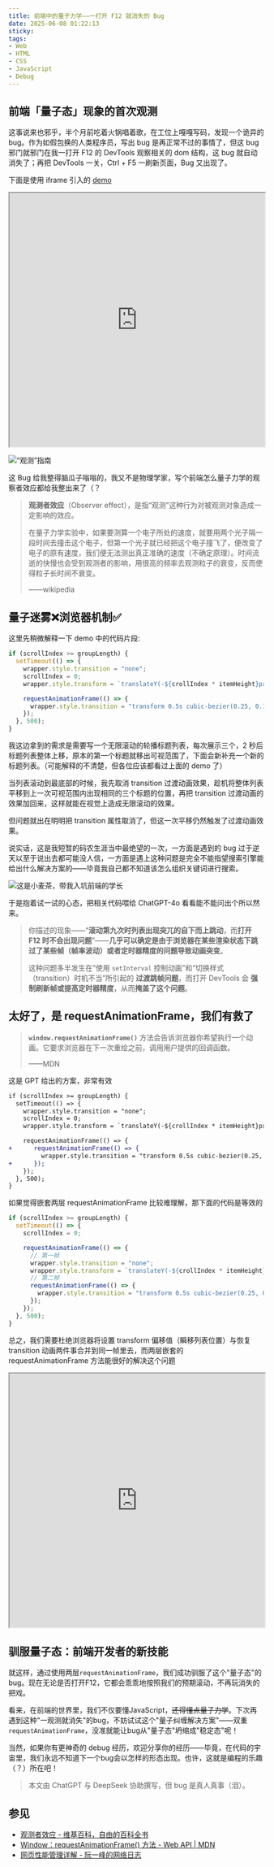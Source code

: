 ```yaml
---
title: 前端中的量子力学——一打开 F12 就消失的 Bug
date: 2025-06-08 01:22:13
sticky:
tags:
- Web
- HTML
- CSS
- JavaScript
- Debug
---
```


## 前端「量子态」现象的首次观测

这事说来也邪乎，半个月前吃着火锅唱着歌，在工位上嘎嘎写码，发现一个诡异的 bug。作为如假包换的人类程序员，写出 bug 是再正常不过的事情了，但这 bug 邪门就邪门在我一打开 F12 的 DevTools 观察相关的 dom 结构，这 bug 就自动消失了；再把 DevTools 一关，Ctrl + F5 一刷新页面，Bug 又出现了。

下面是使用 iframe 引入的 [demo](https://static.031130.xyz/demo/scroll-jump-bug.html)

<iframe src="https://static.031130.xyz/demo/scroll-jump-bug.html" width="100%" height="500" allowfullscreen></iframe>

![“观测”指南](https://static.031130.xyz/uploads/2025/06/08/65620d31fce6f.webp)

这 Bug 给我整得脑瓜子嗡嗡的，我又不是物理学家，写个前端怎么量子力学的观察者效应都给我整出来了（？

> **观测者效应**（Observer effect），是指“观测”这种行为对被观测对象造成一定影响的效应。
>
> 在量子力学实验中，如果要测算一个电子所处的速度，就要用两个光子隔一段时间去撞击这个电子，但第一个光子就已经把这个电子撞飞了，便改变了电子的原有速度，我们便无法测出真正准确的速度（不确定原理）。时间流逝的快慢也会受到观测者的影响，用很高的频率去观测粒子的衰变，反而使得粒子长时间不衰变。
>
> ——wikipedia

## 量子迷雾❌浏览器机制✅

这里先稍微解释一下 demo 中的代码片段:

```javascript
if (scrollIndex >= groupLength) {
  setTimeout(() => {
    wrapper.style.transition = "none";
    scrollIndex = 0;
    wrapper.style.transform = `translateY(-${crollIndex * itemHeight}px)`;

    requestAnimationFrame(() => {
      wrapper.style.transition = "transform 0.5s cubic-bezier(0.25, 0.1, 0.25, 1)";
    });
  }, 500);
}
```

我这边拿到的需求是需要写一个无限滚动的轮播标题列表，每次展示三个，2 秒后标题列表整体上移，原本的第一个标题就移出可视范围了，下面会新补充一个新的标题列表。（可能解释的不清楚，但各位应该都看过上面的 demo 了）

当列表滚动到最底部的时候，我先取消 transition 过渡动画效果，趁机将整体列表平移到上一次可视范围内出现相同的三个标题的位置，再把 transition 过渡动画的效果加回来，这样就能在视觉上造成无限滚动的效果。

但问题就出在明明把 transition 属性取消了，但这一次平移仍然触发了过渡动画效果。

说实话，这是我短暂的码农生涯当中最绝望的一次，一方面是遇到的 bug 过于逆天以至于说出去都可能没人信，一方面是遇上这种问题是完全不能指望搜索引擎能给出什么解决方案的——毕竟我自己都不知道该怎么组织关键词进行搜索。

![这是小麦茶，带我入坑前端的学长](https://static.031130.xyz/uploads/2025/06/08/475a61b332454.webp)

于是抱着试一试的心态，把相关代码喂给 ChatGPT-4o 看看能不能问出个所以然来。

> 你描述的现象——“**滚动第九次时列表出现突兀的自下而上跳动**，而**打开 F12 时不会出现问题**”——**几乎可以确定是由于浏览器在某些渲染状态下跳过了某些帧（帧率波动）或者定时器精度的问题导致动画突变**。
>
> 这种问题多半发生在“使用 `setInterval` 控制动画”和“切换样式（transition）时机不当”所引起的 **过渡跳帧问题**，而打开 DevTools 会 **强制刷新帧或提高定时器精度**，从而**掩盖了这个问题**。

## 太好了，是 requestAnimationFrame，我们有救了

> **`window.requestAnimationFrame()`** 方法会告诉浏览器你希望执行一个动画。它要求浏览器在下一次重绘之前，调用用户提供的回调函数。
>
> ——MDN

这是 GPT 给出的方案，非常有效

```diff
if (scrollIndex >= groupLength) {
  setTimeout(() => {
    wrapper.style.transition = "none";
    scrollIndex = 0;
    wrapper.style.transform = `translateY(-${crollIndex * itemHeight}px)`;

    requestAnimationFrame(() => {
+      requestAnimationFrame(() => {
         wrapper.style.transition = "transform 0.5s cubic-bezier(0.25, 0.1, 0.25, 1)";
+      });
    });
  }, 500);
}
```

如果觉得嵌套两层 requestAnimationFrame 比较难理解，那下面的代码是等效的

```javascript
if (scrollIndex >= groupLength) {
  setTimeout(() => {
    scrollIndex = 0;

    requestAnimationFrame(() => {
      // 第一帧
      wrapper.style.transition = "none";
      wrapper.style.transform = `translateY(-${crollIndex * itemHeight}px)`;
      // 第二帧
      requestAnimationFrame(() => {
        wrapper.style.transition = "transform 0.5s cubic-bezier(0.25, 0.1, 0.25, 1)";
      });
    });
  }, 500);
}
```

总之，我们需要杜绝浏览器将设置 transform 偏移值（瞬移列表位置）与恢复 transition 动画两件事合并到同一帧里去，而两层嵌套的 requestAnimationFrame 方法能很好的解决这个问题

<iframe src="https://static.031130.xyz/demo/scroll-jump-bug-fixed.html" width="100%" height="500" allowfullscreen></iframe>

## 驯服量子态：前端开发者的新技能

就这样，通过使用两层`requestAnimationFrame`，我们成功驯服了这个"量子态"的bug。现在无论是否打开F12，它都会乖乖地按照我们的预期滚动，不再玩消失的把戏。

看来，在前端的世界里，我们不仅要懂JavaScript，~~还得懂点量子力学~~。下次再遇到这种"一观测就消失"的bug，不妨试试这个"量子纠缠解决方案"——双重`requestAnimationFrame`，没准就能让bug从"量子态"坍缩成"稳定态"呢！

当然，如果你有更神奇的 debug 经历，欢迎分享你的经历——毕竟，在代码的宇宙里，我们永远不知道下一个bug会以怎样的形态出现。也许，这就是编程的乐趣（？）所在吧！

> 本文由 ChatGPT 与 DeepSeek 协助撰写，但 bug 是真人真事（泪）。

## 参见

- [观测者效应 - 维基百科，自由的百科全书](https://zh.wikipedia.org/wiki/%E8%A7%82%E6%B5%8B%E8%80%85%E6%95%88%E5%BA%94)
- [Window：requestAnimationFrame() 方法 - Web API | MDN](https://developer.mozilla.org/zh-CN/docs/Web/API/Window/requestAnimationFrame)
- [网页性能管理详解 - 阮一峰的网络日志](https://www.ruanyifeng.com/blog/2015/09/web-page-performance-in-depth.html)
